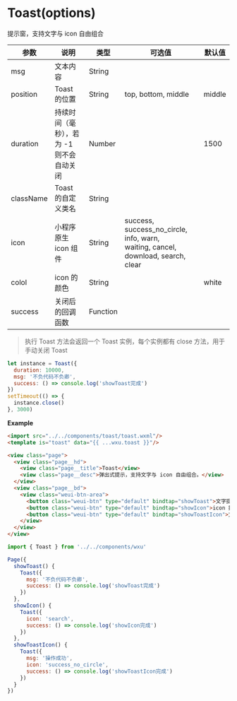 <a name="toast"></a>

# Toast(options)
提示窗，支持文字与 icon 自由组合

参数 | 说明 | 类型 | 可选值 | 默认值 
--- | --- | --- | --- | ---
msg | 文本内容 | String
position | Toast 的位置 | String | top, bottom, middle | middle
duration | 持续时间（毫秒），若为 -1 <br />则不会自动关闭 | Number | | 1500
className | Toast 的自定义类名 | String
icon | 小程序原生 icon 组件 | String | success, success_no_circle, info, warn, <br />waiting, cancel, download, search, clear
colol | icon 的颜色 | String | | white
success | 关闭后的回调函数 | Function

> 执行 Toast 方法会返回一个 Toast 实例，每个实例都有 close 方法，用于手动关闭 Toast
```js
let instance = Toast({
  duration: 10000,
  msg: '不负代码不负卿',
  success: () => console.log('showToast完成')
})
setTimeout(() => {
  instance.close()
}, 3000)
```


**Example**  

```html
<import src="../../components/toast/toast.wxml"/>
<template is="toast" data="{{ ...wxu.toast }}"/>

<view class="page">
  <view class="page__hd">
    <view class="page__title">Toast</view>
    <view class="page__desc">弹出式提示，支持文字与 icon 自由组合。</view>
  </view>
  <view class="page__bd">
    <view class="weui-btn-area">
      <button class="weui-btn" type="default" bindtap="showToast">文字提示</button>
      <button class="weui-btn" type="default" bindtap="showIcon">icon 提示</button>
      <button class="weui-btn" type="default" bindtap="showToastIcon">文字与 icon 提示</button>
    </view>
  </view>
</view>
```

```js
import { Toast } from '../../components/wxu'

Page({
  showToast() {
    Toast({
      msg: '不负代码不负卿',
      success: () => console.log('showToast完成')
    })
  },
  showIcon() {
    Toast({
      icon: 'search',
      success: () => console.log('showIcon完成')
    })
  },
  showToastIcon() {
    Toast({
      msg: '操作成功',
      icon: 'success_no_circle',
      success: () => console.log('showToastIcon完成')
    })
  }
})
```